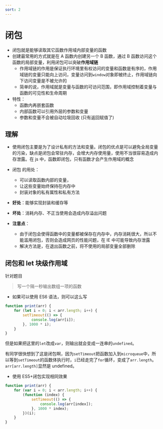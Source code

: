 ```yaml
---
sort: 2
---
```


# 闭包

- 闭包就是能够读取其它函数作用域内部变量的函数
- 创建最常用的方式就是在 A 函数内创建另一个 B 函数，通过 B 函数访问这个函数的局部变量，利用闭包可以突破**作用域链**
  - 作用域链的作用是保证执行环境里有权访问的变量和函数是有序的，作用域链的变量只能向上访问，变量访问到`window`对象即被终止，作用域链向下访问变量是不被允许的
  - 简单的说，作用域就是变量与函数的可访问范围，即作用域控制着变量与函数的可见性和生命周期
- 特性：
  - 函数内再嵌套函数
  - 内部函数可以引用外层的参数和变量
  - 参数和变量不会被自动垃圾回收 (只有返回赋值了)

## 理解

- 使用闭包主要是为了设计私有的方法和变量。闭包的优点是可以避免全局变量的污染，缺点是闭包会常驻内存，会增大内存使用量，使用不当很容易造成内存泄露。在 js 中，函数即闭包，只有函数才会产生作用域的概念
- 闭包 的用处：

  - 可以读取函数内部的变量，
  - 让这些变量始终保持在内存中
  - 封装对象的私有属性和私有方法

- **好处**：能够实现封装和缓存等
- **坏处**：消耗内存、不正当使用会造成内存溢出问题
- **注意点**：
  - 由于闭包会使得函数中的变量都被保存在内存中，内存消耗很大，所以不能滥用闭包，否则会造成网页的性能问题，在 IE 中可能导致内存泄露
  - 解决方法是，在退出函数之前，将不使用的局部变量全部删除

## 闭包和 let 块级作用域

针对题目

> 写一个隔一秒输出数组一项的函数

- 如果可以使用 ES6 语法，则可以这么写

```js
function print(arr) {
	for (let i = 0; i < arr.length; i++) {
		setTimeout(() => {
			console.log(arr[i]);
		}, 1000 * i);
	}
}
```

但是如果把这里的`let`改成`var`，则输出就会变成一连串的`undefined`。

有同学很快想到了这是闭包啊，因为`setTimeout`把函数加入到`microqueue`中，所以等到`setTimeout`的函数体执行时，`i`已经走完了`for`循环，变成了`arr.length`。`arr[arr.length]`显然是 undefined。

- 使用 ES5+闭包实现相同效果

```js
function print(arr) {
	for (var i = 0; i < arr.length; i++) {
		(function (index) {
			setTimeout(() => {
				console.log(arr[index]);
			}, 1000 * index);
		})(i);
	}
}
```
